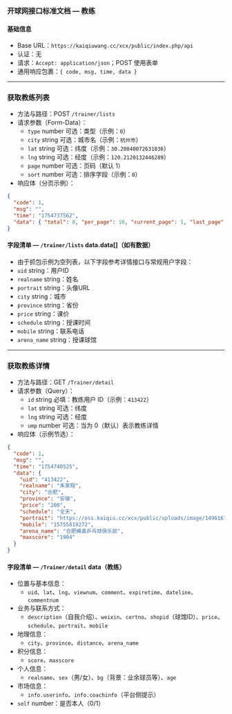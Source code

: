 ### 开球网接口标准文档 — 教练

#### 基础信息
- Base URL：`https://kaiqiuwang.cc/xcx/public/index.php/api`
- 认证：无
- 请求：`Accept: application/json`；POST 使用表单
- 通用响应包裹：`{ code, msg, time, data }`

---

### 获取教练列表
- 方法与路径：POST `/trainer/lists`
- 请求参数（Form-Data）：
  - `type` number 可选：类型（示例：`0`）
  - `city` string 可选：城市名（示例：`杭州市`）
  - `lat` string 可选：纬度（示例：`30.20840072631836`）
  - `lng` string 可选：经度（示例：`120.2120132446289`）
  - `page` number 可选：页码（默认 1）
  - `sort` number 可选：排序字段（示例：`0`）
- 响应体（分页示例）：

```json
{
  "code": 1,
  "msg": "",
  "time": "1754737562",
  "data": { "total": 0, "per_page": 10, "current_page": 1, "last_page": 0, "data": [] }
}
```

#### 字段清单 — `/trainer/lists` data.data[]（如有数据）
- 由于抓包示例为空列表，以下字段参考详情接口与常规用户字段：
- `uid` string：用户ID
- `realname` string：姓名
- `portrait` string：头像URL
- `city` string：城市
- `province` string：省份
- `price` string：课价
- `schedule` string：授课时间
- `mobile` string：联系电话
- `arena_name` string：授课球馆

---

### 获取教练详情
- 方法与路径：GET `/Trainer/detail`
- 请求参数（Query）：
  - `id` string 必填：教练用户 ID（示例：`413422`）
  - `lat` string 可选：纬度
  - `lng` string 可选：经度
  - `ump` number 可选：当为 0（默认）表示教练详情
- 响应体（示例节选）：

```json
{
  "code": 1,
  "msg": "",
  "time": "1754740525",
  "data": {
    "uid": "413422",
    "realname": "朱家翔",
    "city": "合肥",
    "province": "安徽",
    "price": "200",
    "schedule": "全天",
    "portrait": "https://oss.kaiqiu.cc/xcx/public/uploads/image/1496167557.jpg",
    "mobile": "15755819272",
    "arena_name": "合肥横直乒乓球俱乐部",
    "maxscore": "1904"
  }
}
```

#### 字段清单 — `/Trainer/detail` data（教练）
- 位置与基本信息：
  - `uid`、`lat`、`lng`、`viewnum`、`comment`、`expiretime`、`dateline`、`commentnum`
- 业务与联系方式：
  - `description`（自我介绍）、`weixin`、`certno`、`shopid`（球馆ID）、`price`、`schedule`、`portrait`、`mobile`
- 地理信息：
  - `city`、`province`、`distance`、`arena_name`
- 积分信息：
  - `score`、`maxscore`
- 个人信息：
  - `realname`、`sex`（男/女）、`bg`（背景：业余球员等）、`age`
- 市场信息：
  - `info.userinfo`、`info.coachinfo`（平台侧提示）
- `self` number：是否本人（0/1）


